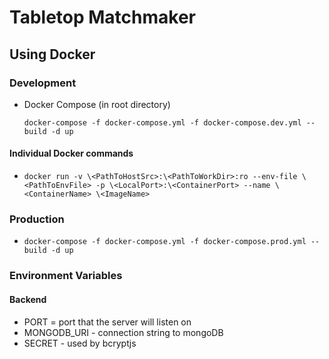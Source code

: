 # Tabletop Matchmaker 

## Using Docker 
### Development
* Docker Compose (in root directory) 

  `docker-compose -f docker-compose.yml -f docker-compose.dev.yml --build -d up`
#### Individual Docker commands 
* `docker run -v \<PathToHostSrc>:\<PathToWorkDir>:ro --env-file \<PathToEnvFile> -p \<LocalPort>:\<ContainerPort> --name \<ContainerName> \<ImageName>`
### Production
* `docker-compose -f docker-compose.yml -f docker-compose.prod.yml --build -d up`
### Environment Variables
#### Backend  
* PORT = port that the server will listen on 
* MONGODB\_URI - connection string to mongoDB 
* SECRET - used by bcryptjs
